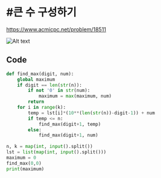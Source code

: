 #큰 수 구성하기
===============

<https://www.acmicpc.net/problem/18511>

![Alt text](C:\Users\82105\Pictures\download\백준\18511.png)

## Code
```python
def find_max(digit, num):
    global maximum
    if digit == len(str(n)):
        if not '0' in str(num):
            maximum = max(maximum, num)
        return
    for i in range(k):
        temp = lst[i]*(10**(len(str(n))-digit-1)) + num
        if temp <= n:
            find_max(digit+1, temp)
        else:
            find_max(digit+1, num)
    
n, k = map(int, input().split())
lst = list(map(int, input().split()))
maximum = 0
find_max(0,0)
print(maximum)
```

